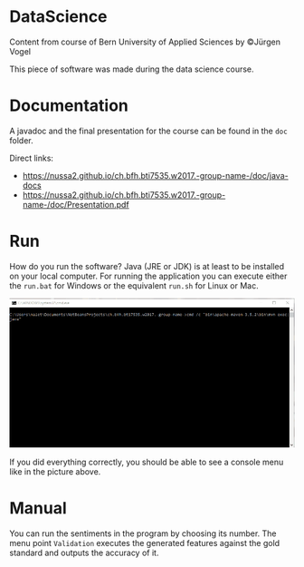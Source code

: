 # DataScience

Content from course of Bern University of Applied Sciences by ©Jürgen Vogel

This piece of software was made during the data science course.

# Documentation

A javadoc and the final presentation for the course can be found in the `doc` folder.

Direct links:

* https://nussa2.github.io/ch.bfh.bti7535.w2017.-group-name-/doc/java-docs
* https://nussa2.github.io/ch.bfh.bti7535.w2017.-group-name-/doc/Presentation.pdf 

# Run

How do you run the software? Java (JRE or JDK) is at least to be installed on your local computer. For running the application you can execute either the `run.bat` for Windows or the equivalent `run.sh` for Linux or Mac.


<img src="doc/animation.gif">

If you did everything correctly, you should be able to see a console menu like in the picture above.

# Manual

You can run the sentiments in the program by choosing its number. The menu point `Validation` executes the generated features against the gold standard and outputs the accuracy of it.